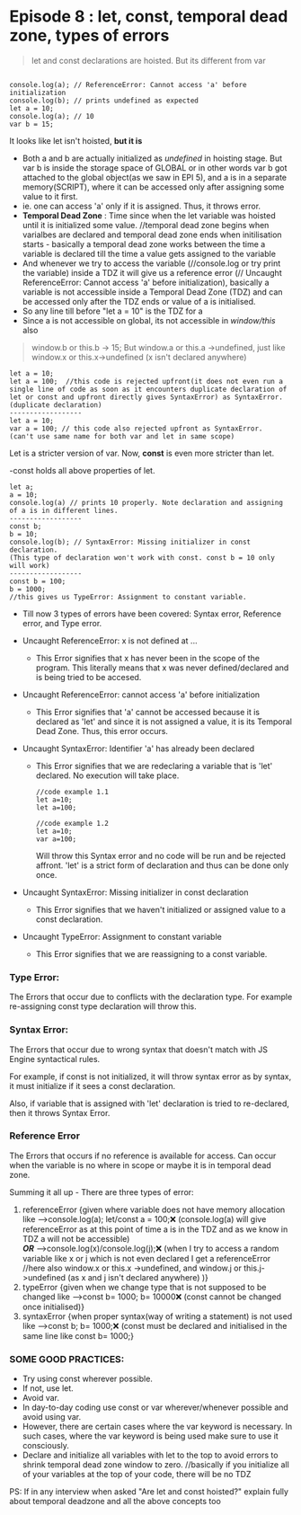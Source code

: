 # Episode 8 : let, const, temporal dead zone, types of errors

> let and const declarations are hoisted. But its different from var

```

console.log(a); // ReferenceError: Cannot access 'a' before initialization
console.log(b); // prints undefined as expected
let a = 10;
console.log(a); // 10
var b = 15;

```
It looks like let isn't hoisted, **but it is**

- Both a and b are actually initialized as *undefined* in hoisting stage. But var b is inside the storage space of GLOBAL or in other words var b got attached to the global object(as we saw in EPI 5), and a is in a separate memory(SCRIPT), where it can be
accessed only after assigning some value to it first.
- ie. one can access 'a' only if it is assigned. Thus, it throws error.
- **Temporal Dead Zone** : Time since when the let variable was hoisted until it is initialized some value. //temporal dead zone begins when varialbes are declared and temporal dead zone ends when initilisation starts - basically a temporal dead zone works between the time a variable is declared till the time a value gets assigned to the variable
- And whenever we try to access the variable (//console.log or try print the variable) inside a TDZ it will give us a reference error (// Uncaught ReferenceError: Cannot access 'a' before initialization), basically a variable is not accessible inside a Temporal Dead Zone (TDZ) and can be accessed only after the TDZ ends or value of a is initialised.
- So any line till before "let a = 10" is the TDZ for a
- Since a is not accessible on global, its not accessible in *window/this* also
> window.b or this.b -> 15; But window.a or this.a ->undefined, just like window.x or this.x->undefined  (x isn't declared anywhere)

```
let a = 10;
let a = 100;  //this code is rejected upfront(it does not even run a single line of code as soon as it encounters duplicate declaration of let or const and upfront directly gives SyntaxError) as SyntaxError. (duplicate declaration)
------------------
let a = 10;
var a = 100; // this code also rejected upfront as SyntaxError.
(can't use same name for both var and let in same scope)

```
Let is a stricter version of var. Now, **const** is even more stricter than let.

-const holds all above properties of let. 

```
let a;
a = 10;
console.log(a) // prints 10 properly. Note declaration and assigning of a is in different lines.
------------------
const b;
b = 10;
console.log(b); // SyntaxError: Missing initializer in const declaration.
(This type of declaration won't work with const. const b = 10 only will work)
------------------
const b = 100;
b = 1000;
//this gives us TypeError: Assignment to constant variable. 

```
- Till now 3 types of errors have been covered: Syntax error, Reference error, and Type error.

* Uncaught ReferenceError: x is not defined at ...

    * This Error signifies that x has never been in the scope of the program. This literally means that x was never defined/declared and is being tried to be accesed.

* Uncaught ReferenceError: cannot access 'a' before initialization

    * This Error signifies that 'a' cannot be accessed because it is declared as 'let' and since it is not assigned a value, it is its Temporal Dead Zone. Thus, this error occurs.

* Uncaught SyntaxError: Identifier 'a' has already been declared

    * This Error signifies that we are redeclaring a variable that is 'let' declared. No execution will take place.

        ```
        //code example 1.1
        let a=10;
        let a=100;
        ```
        ```
        //code example 1.2
        let a=10;
        var a=100;
        ```
    
        Will throw this Syntax error and no code will be run and be rejected affront. 
        'let' is a strict form of declaration and thus can be done only once.
* Uncaught SyntaxError: Missing initializer in const declaration
    * This Error signifies that we haven't initialized or assigned value to a const declaration.

* Uncaught TypeError: Assignment to constant variable
    * This Error signifies that we are reassigning to a const variable.


### Type Error:

The Errors that occur due to conflicts with the declaration type. For example re-assigning const type declaration will throw this.

### Syntax Error:

The Errors that occur due to wrong syntax that doesn't match with JS Engine syntactical rules. 

For example, if const is not initialized, it will throw syntax error as by syntax, it must initialize if it sees a const declaration.

Also, if variable that is assigned with 'let' declaration is tried to re-declared, then it throws Syntax Error.

### Reference Error

The Errors that occurs if no reference is available for access. Can occur when the variable is no where in scope or maybe it is in temporal dead zone.

Summing it all up - There are three types of error:
1. referenceError {given where variable does not have memory allocation like -->console.log(a); let/const a = 100;❌ (console.log(a) will give referenceError as at this point of time a is in the TDZ and as we know in TDZ a will not be accessible)     
  ***OR***  -->console.log(x)/console.log(j);❌ (when I try to access a random variable like x or j which is not even declared I get a referenceError //here also window.x or this.x ->undefined, and window.j or this.j->undefined (as x and j isn't declared anywhere) )}
2. typeError {given when we change type that is not supposed to be changed like -->const b= 1000; b= 10000❌ (const cannot be changed once initialised)} 
3. syntaxError {when proper syntax(way of writing a statement) is not used like -->const b; b= 1000;❌ (const must be declared and initialised in the same line like const b= 1000;}

### SOME GOOD PRACTICES:

* Try using const wherever possible.
* If not, use let.
* Avoid var.
* In day-to-day coding use const or var wherever/whenever possible and avoid using var. 
* However, there are certain cases where the var keyword is necessary. In such cases, where the var keyword is being used make sure to use it consciously.
* Declare and initialize all variables with let to the top to avoid errors to shrink temporal dead zone window to zero. //basically if you initialize all of your variables at the top of your code, there will be no TDZ

PS: If in any interview when asked "Are let and const hoisted?" explain fully about temporal deadzone and all the above concepts too


